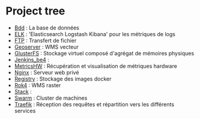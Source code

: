 # Project tree

 * [Bdd](./Bdd) :
 La base de données
 * [ELK](./ELK) :
 'Elasticsearch Logstash Kibana' pour les métriques de logs
 * [FTP](./FTP) :
 Transfert de fichier
 * [Geoserver](./Geoserver) :
 WMS vecteur
 * [GlusterFS](./GlusterFS) :
 Stockage virtuel composé d'agrégat de mémoires physiques
 * [Jenkins_be4](./Jenkins_be4) :
 * [MetricsHW](./MetricsHW) :
 Récupération et visualisation de métriques hardware
 * [Nginx](./Nginx) :
 Serveur web privé
 * [Registry](./Registry) :
 Stockage des images docker
 * [Rok4](./Rok4) :
 WMS raster
 * [Stack](./Stack) :
 * [Swarm](./Swarm) :
 Cluster de machines
 * [Traefik](./Traefik) : 
Réception des requêtes et répartition vers les différents services
